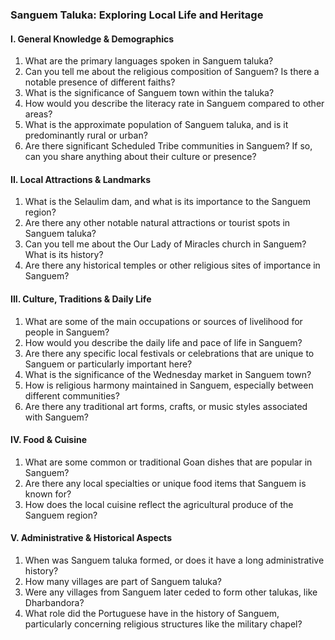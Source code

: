### Sanguem Taluka: Exploring Local Life and Heritage

#### I. General Knowledge & Demographics
1.  What are the primary languages spoken in Sanguem taluka?
2.  Can you tell me about the religious composition of Sanguem? Is there a notable presence of different faiths?
3.  What is the significance of Sanguem town within the taluka?
4.  How would you describe the literacy rate in Sanguem compared to other areas?
5.  What is the approximate population of Sanguem taluka, and is it predominantly rural or urban?
6.  Are there significant Scheduled Tribe communities in Sanguem? If so, can you share anything about their culture or presence?

#### II. Local Attractions & Landmarks
1.  What is the Selaulim dam, and what is its importance to the Sanguem region?
2.  Are there any other notable natural attractions or tourist spots in Sanguem taluka?
3.  Can you tell me about the Our Lady of Miracles church in Sanguem? What is its history?
4.  Are there any historical temples or other religious sites of importance in Sanguem?

#### III. Culture, Traditions & Daily Life
1.  What are some of the main occupations or sources of livelihood for people in Sanguem?
2.  How would you describe the daily life and pace of life in Sanguem?
3.  Are there any specific local festivals or celebrations that are unique to Sanguem or particularly important here?
4.  What is the significance of the Wednesday market in Sanguem town?
5.  How is religious harmony maintained in Sanguem, especially between different communities?
6.  Are there any traditional art forms, crafts, or music styles associated with Sanguem?

#### IV. Food & Cuisine
1.  What are some common or traditional Goan dishes that are popular in Sanguem?
2.  Are there any local specialties or unique food items that Sanguem is known for?
3.  How does the local cuisine reflect the agricultural produce of the Sanguem region?

#### V. Administrative & Historical Aspects
1.  When was Sanguem taluka formed, or does it have a long administrative history?
2.  How many villages are part of Sanguem taluka?
3.  Were any villages from Sanguem later ceded to form other talukas, like Dharbandora?
4.  What role did the Portuguese have in the history of Sanguem, particularly concerning religious structures like the military chapel?
